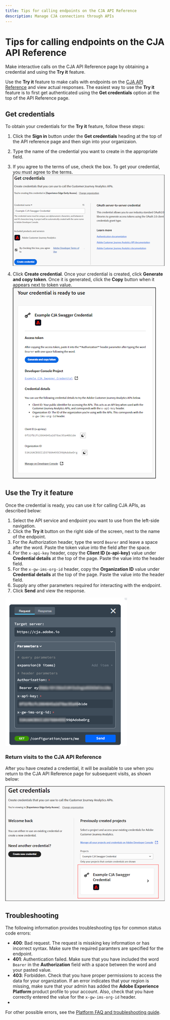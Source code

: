 ```yaml
---
title: Tips for calling endpoints on the CJA API Reference 
description: Manage CJA connections through APIs
---
```


# Tips for calling endpoints on the CJA API Reference
Make interactive calls on the CJA API Reference page by obtaining a credential and using the **Try it** feature.

Use the **Try it** feature to make calls with endpoints on the [CJA API Reference](https://developer.adobe.com/cja-apis/docs/api/) and view actual responses. The easiest way to use the **Try it** feature is to first get authenticated using the **Get credentials** option at the top of the API Reference page.

## Get credentials
To obtain your credentials for the **Try it** feature, follow these steps:

1. Click the **Sign in** button under the **Get credentials** heading at the top of the API reference page and then sign into your organizaion.
1. Type the name of the credential you want to create in the appropriate field.
1. If you agree to the terms of use, check the box. To get your credential, you must agree to the terms.
![return image](./images/get-start.png)

4. Click **Create credential**. Once your credential is created, click **Generate and copy token**. Once it is generated, click the **Copy** button when it appears next to token value. 
![return image](./images/get-name2.png)

## Use the Try it feature
Once the credential is ready, you can use it for calling CJA APIs, as described below:

1. Select the API service and endpoint you want to use from the left-side navigation.
1. Click the **Try it** button on the right side of the screen, next to the name of the endpoint. 
1. For the Authorization header, type the word `Bearer` and leave a space after the word. Paste the token value into the field after the space.
1. For the `x-api-key` header, copy the **Client ID (x-api-key)** value under **Credential details** at the top of the page. Paste the value into the header field. 
1. For the `x-gw-ims-org-id` header, copy the **Organization ID** value under **Credential details** at the top of the page. Paste the value into the header field.
1. Supply any other parameters required for interacting with the endpoint.  
1. Click **Send** and view the response.

![return image](./images/get-header.png)

### Return visits to the CJA API Reference
After you have created a credential, it will be available to use when you return to the CJA API Reference page for subsequent visits, as shown below:

![return image](./images/get-return.png)

## Troubleshooting
The following information provides troubleshooting tips for common status code errors:

* **400**: Bad request. The request is missking key information or has incorrect syntax. Make sure the required paramters are specified for the endpoint.
* **401**: Authentication failed. Make sure that you have included the word `Bearer` in the **Authorization** field with a space between the word and your pasted value. 
* **403**: Forbidden. Check that you have proper permissions to access the data for your organization. If an error indicates that your region is missing, make sure that your admin has added the **Adobe Experience Platform** product profile to your account. Also, check that you have correctly entered the value for the `x-gw-ims-org-id` header.
* 
For other possible errors, see the [Platform FAQ and troubleshooting guide](https://experienceleague.adobe.com/en/docs/experience-platform/landing/troubleshooting).
